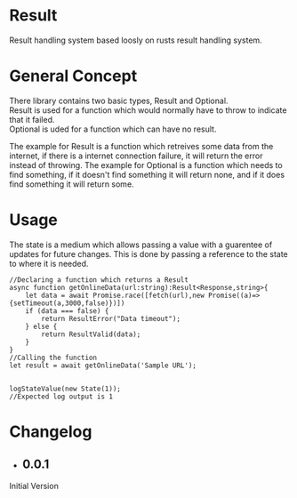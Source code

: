 # Result
Result handling system based loosly on rusts result handling system.

# General Concept
There library contains two basic types, Result and Optional.  
Result is used for a function which would normally have to throw to indicate that it failed.  
Optional is uded for a function which can have no result.

The example for Result is a function which retreives some data from the internet, if there is a internet connection failure, it will return the error instead of throwing.
The example for Optional is a function which needs to find something, if it doesn't find something it will return none, and if it does find something it will return some.

# Usage
The state is a medium which allows passing a value with a guarentee of updates for future changes. This is done by passing a reference to the state to where it is needed.

    //Declaring a function which returns a Result
    async function getOnlineData(url:string):Result<Response,string>{
        let data = await Promise.race([fetch(url),new Promise((a)=>{setTimeout(a,3000,false)})])
        if (data === false) {
            return ResultError("Data timeout");
        } else {
            return ResultValid(data);
        }
    }
    //Calling the function
    let result = await getOnlineData('Sample URL');


    logStateValue(new State(1));
    //Expected log output is 1


# Changelog
* ## 0.0.1
Initial Version